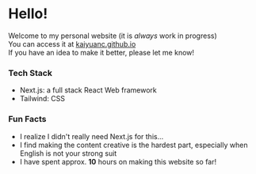 # Hello! 

Welcome to my personal website (it is *always* work in progress)  
You can access it at [kaiyuanc.github.io](https://kaiyuanc.github.io/)  
If you have an idea to make it better, please let me know!  

### Tech Stack

- Next.js: a full stack React Web framework
- Tailwind: CSS

### Fun Facts

- I realize I didn't really need Next.js for this...
- I find making the content creative is the hardest part, especially when English is not your strong suit
- I have spent approx. **10** hours on making this website so far!
